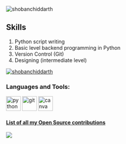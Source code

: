 

<p align="left"> <img src="https://komarev.com/ghpvc/?username=shobanchiddarth&label=Profile%20views&color=0e75b6&style=flat" alt="shobanchiddarth" /> </p>

## Skills
1. Python script writing
2. Basic level backend programming in Python
3. Version Control (Git)
4. Designing (intermediate level)


<p align="left"> <a href="https://github.com/ryo-ma/github-profile-trophy"><img src="https://github-profile-trophy.vercel.app/?username=shobanchiddarth" alt="shobanchiddarth" /></a> </p>


<h3 align="left">Languages and Tools:</h3>
<p align="left">
<!-- 1 -->
   <a href="https://www.python.org" target="_blank" rel="noreferrer"><img src="https://www.vectorlogo.zone/logos/python/python-icon.svg" alt="python" width="40" height="40"/></a>
<!-- 2 -->
   <a href="https://git-scm.com/" target="_blank" rel="noreferrer"><img src="https://www.vectorlogo.zone/logos/git-scm/git-scm-icon.svg" alt="git" width="40" height="40"/></a>
<!-- 3 -->
   <a href="https://canva.com/" target="_blank" rel="noreferrer"><img src="https://www.vectorlogo.zone/logos/canva/canva-icon.svg" alt="canva" width="40" height="40"/></a>
</p>

<h4><a href="./contributions.csv">List of all my Open Source contributions</a></h4>
<p>&nbsp;<img align="left" src="https://camo.githubusercontent.com/3cde3450051e40fc1216cd4737e63d142bd14b59b6db02aced629071b64934b1/68747470733a2f2f6769746875622d726561646d652d73746174732e76657263656c2e6170702f6170693f757365726e616d653d73686f62616e6368696464617274682673686f775f69636f6e733d74727565266c6f63616c653d656e"></p>

